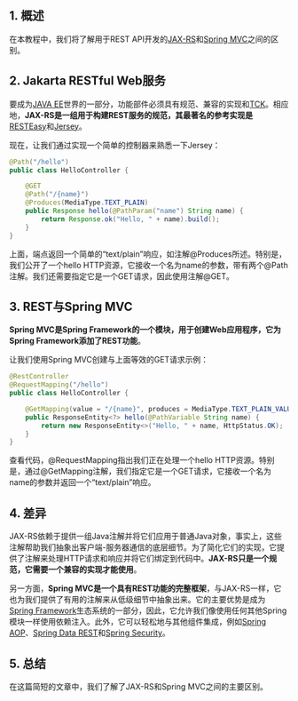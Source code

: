 ## 1. 概述

在本教程中，我们将了解用于REST API开发的[JAX-RS]()和[Spring MVC]()之间的区别。

## 2. Jakarta RESTful Web服务

要成为[JAVA EE]()世界的一部分，功能部件必须具有规范、兼容的实现和[TCK](https://en.wikipedia.org/wiki/Technology_Compatibility_Kit)。相应地，**JAX-RS是一组用于构建REST服务的规范，其最著名的参考实现是**[RESTEasy]()和[Jersey]()。

现在，让我们通过实现一个简单的控制器来熟悉一下Jersey：

```java
@Path("/hello")
public class HelloController {

    @GET
    @Path("/{name}")
    @Produces(MediaType.TEXT_PLAIN)
    public Response hello(@PathParam("name") String name) {
        return Response.ok("Hello, " + name).build();
    }
}
```

上面，端点返回一个简单的“text/plain”响应，如注解@Produces所述。特别是，我们公开了一个hello HTTP资源，它接收一个名为name的参数，带有两个@Path注解。我们还需要指定它是一个GET请求，因此使用注解@GET。

## 3. REST与Spring MVC

**Spring MVC是Spring Framework的一个模块，用于创建Web应用程序，它为Spring Framework添加了REST功能**。

让我们使用Spring MVC创建与上面等效的GET请求示例：

```java
@RestController
@RequestMapping("/hello")
public class HelloController {

    @GetMapping(value = "/{name}", produces = MediaType.TEXT_PLAIN_VALUE)
    public ResponseEntity<?> hello(@PathVariable String name) {
        return new ResponseEntity<>("Hello, " + name, HttpStatus.OK);
    }
}
```

查看代码，@RequestMapping指出我们正在处理一个hello HTTP资源。特别是，通过@GetMapping注解，我们指定它是一个GET请求，它接收一个名为name的参数并返回一个“text/plain”响应。

## 4. 差异

JAX-RS依赖于提供一组Java注解并将它们应用于普通Java对象，事实上，这些注解帮助我们抽象出客户端-服务器通信的底层细节。为了简化它们的实现，它提供了注解来处理HTTP请求和响应并将它们绑定到代码中。**JAX-RS只是一个规范，它需要一个兼容的实现才能使用**。

另一方面，**Spring MVC是一个具有REST功能的完整框架**，与JAX-RS一样，它也为我们提供了有用的注解来从低级细节中抽象出来。它的主要优势是成为[Spring Framework]()生态系统的一部分，因此，它允许我们像使用任何其他Spring模块一样使用依赖注入。此外，它可以轻松地与其他组件集成，例如[Spring AOP]()、[Spring Data REST]()和[Spring Security]()。

## 5. 总结

在这篇简短的文章中，我们了解了JAX-RS和Spring MVC之间的主要区别。